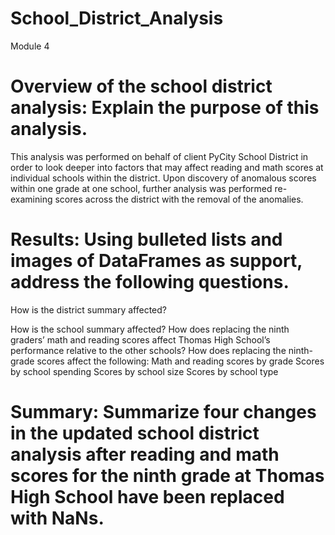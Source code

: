 # School_District_Analysis
Module 4

# Overview of the school district analysis: Explain the purpose of this analysis.

This analysis was performed on behalf of client PyCity School District in order to look deeper into factors that may affect reading and math scores at individual schools within the district. Upon discovery of anomalous scores within one grade at one school, further analysis was performed re-examining scores across the district with the removal of the anomalies.

# Results: Using bulleted lists and images of DataFrames as support, address the following questions.

How is the district summary affected?


How is the school summary affected?
How does replacing the ninth graders’ math and reading scores affect Thomas High School’s performance relative to the other schools?
How does replacing the ninth-grade scores affect the following:
Math and reading scores by grade
Scores by school spending
Scores by school size
Scores by school type

# Summary: Summarize four changes in the updated school district analysis after reading and math scores for the ninth grade at Thomas High School have been replaced with NaNs.
